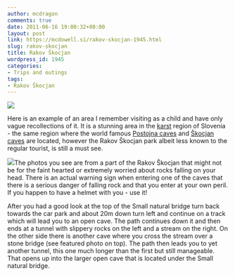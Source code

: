 ```yaml
---
author: mcdragon
comments: true
date: 2011-06-16 19:00:32+00:00
layout: post
link: https://mcdowell.si/rakov-skocjan-1945.html
slug: rakov-skocjan
title: Rakov Škocjan
wordpress_id: 1945
categories:
- Trips and outings
tags:
- Rakov Škocjan
---
```


[![](https://img.mcdowell.si/2011/06/rakov_skocjan-1.jpg)](https://img.mcdowell.si/2011/06/rakov_skocjan.jpg)

Here is an example of an area I remember visiting as a child and have only vague recollections of it. It is a stunning area in the [karst](http://en.wikipedia.org/wiki/Karst) region of Slovenia - the same region where the world famous [Postojna caves](http://en.wikipedia.org/wiki/Postojna_Cave) and [Škocjan caves](http://en.wikipedia.org/wiki/%C5%A0kocjan_Caves) are located, however the Rakov Škocjan park albeit less known to the regular tourist, is still a must see.

[![](https://img.mcdowell.si/2011/06/rakov_skocjan2-1-150x150.jpg)](https://img.mcdowell.si/2011/06/rakov_skocjan2.jpg)The photos you see are from a part of the Rakov Škocjan that might not be for the faint hearted or extremely worried about rocks falling on your head. There is an actual warning sign when entering one of the caves that there is a serious danger of falling rock and that you enter at your own peril. If you happen to have a helmet with you - use it!

After you had a good look at the top of the Small natural bridge turn back towards the car park and about 20m down turn left and continue on a track which will lead you to an open cave. The path continues down it and then ends at a tunnel with slippery rocks on the left and a stream on the right. On the other side there is another cave where you cross the stream over a stone bridge (see featured photo on top). The path then leads you to yet another tunnel, this one much longer than the first but still manageable. That opens up into the larger open cave that is located under the Small natural bridge.


